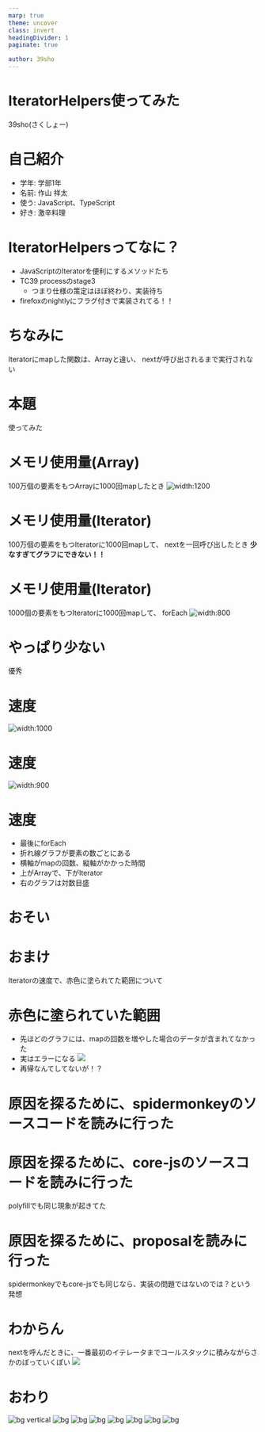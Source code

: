 ```yaml
---
marp: true
theme: uncover
class: invert
headingDivider: 1
paginate: true

author: 39sho
---
```


# IteratorHelpers使ってみた

39sho(さくしょー)

# 自己紹介
- 学年: 学部1年
- 名前: 作山 祥太
- 使う: JavaScript、TypeScript
- 好き: 激辛料理

# IteratorHelpersってなに？
- JavaScriptのIteratorを便利にするメソッドたち
- TC39 processのstage3
    - つまり仕様の策定はほぼ終わり、実装待ち
- firefoxのnightlyにフラグ付きで実装されてる！！

# ちなみに
Iteratorにmapした関数は、Arrayと違い、
nextが呼び出されるまで実行されない

# 本題
使ってみた

# メモリ使用量(Array)
100万個の要素をもつArrayに1000回mapしたとき
![width:1200](images/create_array(1000000%2C1000%2Cf)%5B0%5D.png)

# メモリ使用量(Iterator)
100万個の要素をもつIteratorに1000回mapして、
nextを一回呼び出したとき
**少なすぎてグラフにできない！！**

# メモリ使用量(Iterator)
1000個の要素をもつIteratorに1000回mapして、
forEach
![width:800](images/create_iterator(1000%2C1000%2Cf).forEach(n%3Dn).png)

# やっぱり少ない
優秀

# 速度
![width:1000](images/graph1.png)

# 速度
![width:900](images/graph3.png)
# 速度
- 最後にforEach
- 折れ線グラフが要素の数ごとにある
- 横軸がmapの回数、縦軸がかかった時間
- 上がArrayで、下がIterator
- 右のグラフは対数目盛

# おそい

# おまけ
Iteratorの速度で、赤色に塗られてた範囲について

# 赤色に塗られていた範囲
- 先ほどのグラフには、mapの回数を増やした場合のデータが含まれてなかった
- 実はエラーになる ![](images/error.png)
- 再帰なんてしてないが！？

# 原因を探るために、spidermonkeyのソースコードを読みに行った

# 原因を探るために、core-jsのソースコードを読みに行った
polyfillでも同じ現象が起きてた

# 原因を探るために、proposalを読みに行った
spidermonkeyでもcore-jsでも同じなら、実装の問題ではないのでは？という発想

# わからん
nextを呼んだときに、一番最初のイテレータまでコールスタックに積みながらさかのぼっていくぽい
![](images/stack.png)

# おわり
![bg vertical](images/error.png)
![bg](images/error.png)
![bg](images/error.png)
![bg](images/error.png)
![bg](images/error.png)
![bg](images/error.png)
![bg](images/error.png)
![bg](images/error.png)